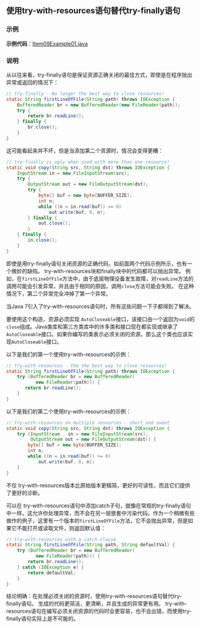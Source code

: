 ## 使用try-with-resources语句替代try-finally语句

### 示例

**示例代码**：[Item09Example01.java](CreatingAndDestroyingObjects/src/main/java/com/jueee/item09/Item09Example01.java)

### 说明

从以往来看，try-finally语句是保证资源正确关闭的最佳方式，即使是在程序抛出异常或返回的情况下：

```java
// try-finally - No longer the best way to close resources!
static String firstLineOfFile(String path) throws IOException {
    BufferedReader br = new BufferedReader(new FileReader(path));
    try {
        return br.readLine();
    } finally {
        br.close();
    }
}
```

这可能看起来并不坏，但是当添加第二个资源时，情况会变得更糟：

```java
// try-finally is ugly when used with more than one resource!
static void copy(String src, String dst) throws IOException {
    InputStream in = new FileInputStream(src);
    try {
        OutputStream out = new FileOutputStream(dst);
        try {
            byte[] buf = new byte[BUFFER_SIZE];
            int n;
            while ((n = in.read(buf)) >= 0)
                out.write(buf, 0, n);
        } finally {
            out.close();
        }
    } finally {
        in.close();
    }
}
```

即使是用try-finally语句关闭资源的正确代码，如前面两个代码示例所示，也有一个微妙的缺陷。 try-with-resources块和finally块中的代码都可以抛出异常。 例如，在`firstLineOfFile`方法中，由于底层物理设备发生故障，对`readLine`方法的调用可能会引发异常，并且由于相同的原因，调用`close`方法可能会失败。 在这种情况下，第二个异常完全冲掉了第一个异常。 

当Java 7引入了try-with-resources语句时，所有这些问题一下子都得到了解决。

要使用这个构造，资源必须实现 `AutoCloseable`接口，该接口由一个返回为`void`的`close`组成。Java类库和第三方类库中的许多类和接口现在都实现或继承了`AutoCloseable`接口。如果你编写的类表示必须关闭的资源，那么这个类也应该实现`AutoCloseable`接口。

以下是我们的第一个使用try-with-resources的示例：

```java
// try-with-resources - the the best way to close resources!
static String firstLineOfFile(String path) throws IOException {
    try (BufferedReader br = new BufferedReader(
           new FileReader(path))) {
       return br.readLine();
    }
}
```

以下是我们的第二个使用try-with-resources的示例：

```java
// try-with-resources on multiple resources - short and sweet
static void copy(String src, String dst) throws IOException {
    try (InputStream   in = new FileInputStream(src);
         OutputStream out = new FileOutputStream(dst)) {
        byte[] buf = new byte[BUFFER_SIZE];
        int n;
        while ((n = in.read(buf)) >= 0)
            out.write(buf, 0, n);
    }
}
```

不仅 try-with-resources版本比原始版本更精简，更好的可读性，而且它们提供了更好的诊断。

可以在 try-with-resources语句中添加catch子句，就像在常规的try-finally语句中一样。这允许你处理异常，而不会在另一层嵌套中污染代码。作为一个稍微有些做作的例子，这里有一个版本的`firstLineOfFile`方法，它不会抛出异常，但是如果它不能打开或读取文件，则返回默认值：

```java
// try-with-resources with a catch clause
static String firstLineOfFile(String path, String defaultVal) {
    try (BufferedReader br = new BufferedReader(
           new FileReader(path))) {
        return br.readLine();
    } catch (IOException e) {
        return defaultVal;
    }
}
```

结论明确：在处理必须关闭的资源时，使用try-with-resources语句替代try-finally语句。 生成的代码更简洁，更清晰，并且生成的异常更有用。 try-with-resources语句在编写必须关闭资源的代码时会更容易，也不会出错，而使用try-finally语句实际上是不可能的。